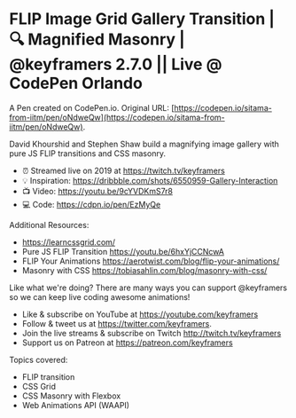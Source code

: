 # FLIP Image Grid Gallery Transition | 🔍 Magnified Masonry | @keyframers 2.7.0 || Live @ CodePen Orlando

A Pen created on CodePen.io. Original URL: [https://codepen.io/sitama-from-iitm/pen/oNdweQw](https://codepen.io/sitama-from-iitm/pen/oNdweQw).

David Khourshid and Stephen Shaw build a magnifying image gallery with pure JS FLIP transitions and CSS masonry.

* ⏰ Streamed live on 2019 at https://twitch.tv/keyframers
* 💡 Inspiration: https://dribbble.com/shots/6550959-Gallery-Interaction
* 📺 Video: https://youtu.be/9cYVDKmS7r8
* 💻 Code: https://cdpn.io/pen/EzMyQe

Additional Resources:

* https://learncssgrid.com/
* Pure JS FLIP Transition https://youtu.be/6hxYjCCNcwA 
* FLIP Your Animations https://aerotwist.com/blog/flip-your-animations/
* Masonry with CSS https://tobiasahlin.com/blog/masonry-with-css/

Like what we're doing? There are many ways you can support @keyframers so we can keep live coding awesome animations!

* Like & subscribe on YouTube at https://youtube.com/keyframers
* Follow & tweet us at https://twitter.com/keyframers.
* Join the live streams & subscribe on Twitch http://twitch.tv/keyframers 
* Support us on Patreon at https://patreon.com/keyframers 

Topics covered:

* FLIP transition
* CSS Grid
* CSS Masonry with Flexbox
* Web Animations API (WAAPI)